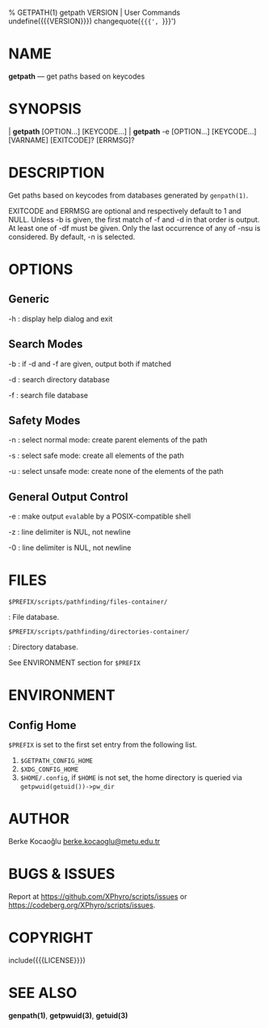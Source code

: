 % GETPATH(1) getpath VERSION | User Commands
undefine({{{VERSION}}})
changequote(`{{{', `}}}')

# NAME

**getpath** — get paths based on keycodes


# SYNOPSIS

| **getpath** \[OPTION...\] \[KEYCODE...\]
| **getpath** -e \[OPTION...\] \[KEYCODE...\] \[VARNAME\] \[EXITCODE\]? \[ERRMSG\]?


# DESCRIPTION

Get paths based on keycodes from databases generated by `genpath(1)`.

EXITCODE and ERRMSG are optional and respectively default to 1 and NULL. Unless
-b is given, the first match of -f and -d in that order is output. At least one
of -df must be given. Only the last occurrence of any of -nsu is considered. By
default, -n is selected.


# OPTIONS

## Generic

-h
:   display help dialog and exit

## Search Modes

-b
:   if -d and -f are given, output both if matched

-d
:   search directory database

-f
:   search file database

## Safety Modes

-n
:   select normal mode: create parent elements of the path

-s
:   select safe mode: create all elements of the path

-u
:   select unsafe mode: create none of the elements of the path

## General Output Control

-e
:   make output `eval`able by a POSIX-compatible shell

-z
:   line delimiter is NUL, not newline

-0
:   line delimiter is NUL, not newline


# FILES

`$PREFIX/scripts/pathfinding/files-container/`

:   File database.

`$PREFIX/scripts/pathfinding/directories-container/`

:   Directory database.

See ENVIRONMENT section for `$PREFIX`


# ENVIRONMENT

## Config Home

`$PREFIX` is set to the first set entry from the following list.

1. `$GETPATH_CONFIG_HOME`
2. `$XDG_CONFIG_HOME`
3. `$HOME/.config`, if `$HOME` is not set, the home directory is queried via
   `getpwuid(getuid())->pw_dir`


# AUTHOR

Berke Kocaoğlu <berke.kocaoglu@metu.edu.tr>


# BUGS & ISSUES

Report at <https://github.com/XPhyro/scripts/issues> or
<https://codeberg.org/XPhyro/scripts/issues>.


# COPYRIGHT

include({{{LICENSE}}})


# SEE ALSO

**genpath(1)**, **getpwuid(3)**, **getuid(3)**
